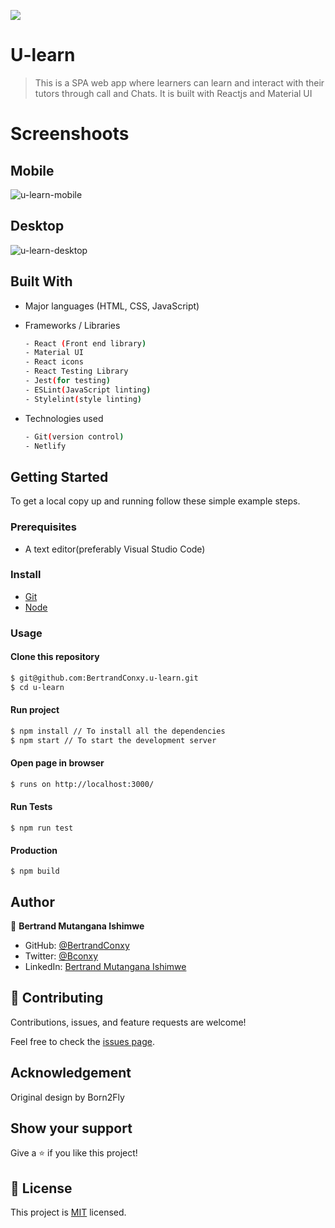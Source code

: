 ![](https://img.shields.io/badge/ULearn-blue)

# U-learn
> This is a SPA web app where learners can learn and interact with their tutors through call and Chats. It is built with Reactjs and Material UI

# Screenshoots

## Mobile
![u-learn-mobile](https://user-images.githubusercontent.com/90222110/201514061-11c9421a-dbb1-42ef-8a87-1a2d8fbb636f.PNG)

## Desktop
![u-learn-desktop](https://user-images.githubusercontent.com/90222110/201514080-d8ae2e01-66f5-4c1f-9573-0b80013399e7.PNG)

## Built With

- Major languages (HTML, CSS, JavaScript)

- Frameworks / Libraries
  ```bash
  - React (Front end library)
  - Material UI
  - React icons
  - React Testing Library
  - Jest(for testing)
  - ESLint(JavaScript linting)
  - Stylelint(style linting)
  ```

- Technologies used 
  
  ``` bash
  - Git(version control)
  - Netlify
  ```


## Getting Started

To get a local copy up and running follow these simple example steps.

### Prerequisites
 - A text editor(preferably Visual Studio Code)

### Install
  -  [Git](https://git-scm.com/downloads)
  -  [Node](https://nodejs.org/en/download/)

### Usage
#### Clone this repository

```bash
$ git@github.com:BertrandConxy.u-learn.git
$ cd u-learn
```
#### Run project

```bash
$ npm install // To install all the dependencies
$ npm start // To start the development server
```

#### Open page in browser
```bash
$ runs on http://localhost:3000/
```

#### Run Tests
```
$ npm run test
```

#### Production

```
$ npm build
```

## Author

👤 **Bertrand Mutangana Ishimwe**

- GitHub: [@BertrandConxy](https://github.com/BertrandConxy)
- Twitter: [@Bconxy](https://twitter.com/BertrandMutanga)
- LinkedIn: [Bertrand Mutangana Ishimwe](https://www.linkedin.com/in/bertrandmutangana)

## 🤝 Contributing

Contributions, issues, and feature requests are welcome!

Feel free to check the [issues page](https://github.com/BertrandConxy/u-learn/issues).

## Acknowledgement
 Original design by Born2Fly

## Show your support

Give a ⭐️ if you like this project!

## 📝 License

This project is [MIT](https://opensource.org/licenses/MIT) licensed.
